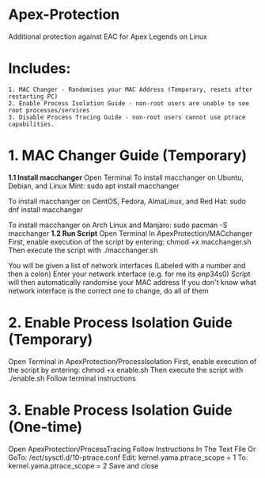 # Apex-Protection
Additional protection against EAC for Apex Legends on Linux

# Includes:
    1. MAC Changer - Randomises your MAC Address (Temporary, resets after restarting PC)
    2. Enable Process Isolation Guide - non-root users are unable to see root processes/services
    3. Disable Process Tracing Guide - non-root users cannot use ptrace capabilities.

# 1. MAC Changer Guide (Temporary)
**1.1 Install macchanger**
Open Terminal
To install macchanger on Ubuntu, Debian, and Linux Mint:
    sudo apt install macchanger

To install macchanger on CentOS, Fedora, AlmaLinux, and Red Hat:
    sudo dnf install macchanger

To install macchanger on Arch Linux and Manjaro:
    sudo pacman -S macchanger
**1.2 Run Script**
Open Terminal In ApexProtection/MACchanger
First, enable execution of the script by entering:
    chmod +x macchanger.sh
Then execute the script with
    ./macchanger.sh

You will be given a list of network interfaces (Labeled with a number and then a colon)
Enter your network interface (e.g. for me its enp34s0)
Script will then automatically randomise your MAC address
If you don't know what network interface is the correct one to change, do all of them

# 2. Enable Process Isolation Guide (Temporary)
Open Terminal in ApexProtection/ProcessIsolation
First, enable execution of the script by entering:
    chmod +x enable.sh
Then execute the script with
    ./enable.sh
Follow terminal instructions

# 3. Enable Process Isolation Guide (One-time)
Open ApexProtection/ProcessTracing
Follow Instructions In The Text File
Or
GoTo:
/ect/sysctl.d/10-ptrace.conf
Edit:
kernel.yama.ptrace_scope = 1
To:
kernel.yama.ptrace_scope = 2
Save and close


    

